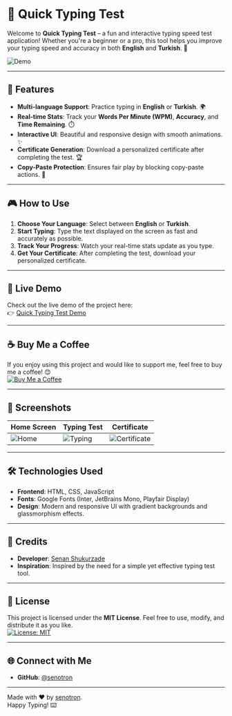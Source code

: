 # 🚀 Quick Typing Test

Welcome to **Quick Typing Test** – a fun and interactive typing speed test application! Whether you're a beginner or a pro, this tool helps you improve your typing speed and accuracy in both **English** and **Turkish**. 🎯

![Demo](https://via.placeholder.com/800x400.png?text=Quick+Typing+Test+Demo)  

---

## 🌟 Features

- **Multi-language Support**: Practice typing in **English** or **Turkish**. 🌍
- **Real-time Stats**: Track your **Words Per Minute (WPM)**, **Accuracy**, and **Time Remaining**. ⏱️
- **Interactive UI**: Beautiful and responsive design with smooth animations. ✨
- **Certificate Generation**: Download a personalized certificate after completing the test. 🏆
- **Copy-Paste Protection**: Ensures fair play by blocking copy-paste actions. 🚫

---

## 🎮 How to Use

1. **Choose Your Language**: Select between **English** or **Turkish**.
2. **Start Typing**: Type the text displayed on the screen as fast and accurately as possible.
3. **Track Your Progress**: Watch your real-time stats update as you type.
4. **Get Your Certificate**: After completing the test, download your personalized certificate.

---

## 🚀 Live Demo

Check out the live demo of the project here:  
👉 [Quick Typing Test Demo](https://testyping.vercel.app)

---

## ☕ Buy Me a Coffee

If you enjoy using this project and would like to support me, feel free to buy me a coffee! 😊  
[![Buy Me a Coffee](https://img.shields.io/badge/Buy%20Me%20a%20Coffee-FFDD00?style=for-the-badge&logo=buy-me-a-coffee&logoColor=black)](https://kofe.al/senan)

---

## 📸 Screenshots

| Home Screen | Typing Test | Certificate |
|-------------|-------------|-------------|
| ![Home](https://via.placeholder.com/300x200.png?text=Home+Screen) | ![Typing](https://via.placeholder.com/300x200.png?text=Typing+Test) | ![Certificate](https://via.placeholder.com/300x200.png?text=Certificate) |

---

## 🛠️ Technologies Used

- **Frontend**: HTML, CSS, JavaScript
- **Fonts**: Google Fonts (Inter, JetBrains Mono, Playfair Display)
- **Design**: Modern and responsive UI with gradient backgrounds and glassmorphism effects.

---

## 🙏 Credits

- **Developer**: [Senan Shukurzade](https://senotron.vercel.app)
- **Inspiration**: Inspired by the need for a simple yet effective typing test tool.

---

## 📜 License

This project is licensed under the **MIT License**. Feel free to use, modify, and distribute it as you like.  
[![License: MIT](https://img.shields.io/badge/License-MIT-yellow.svg)](https://opensource.org/licenses/MIT)

---

## 🌐 Connect with Me

- **GitHub**: [@senotron](https://github.com/senotrob)

---

Made with ❤️ by [senotron](https://github.com/senotron).  
Happy Typing! ⌨️
